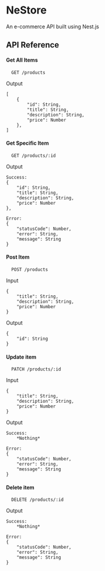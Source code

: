 # NeStore

An e-commerce API built using Nest.js

## API Reference

#### Get All Items

```http
  GET /products
```

Output

```
[
    {
        "id": String,
        "title": String,
        "description": String,
        "price": Number
    },
]

```

#### Get Specific Item

```http
  GET /products/:id
```

Output

```
Success:
{
    "id": String,
    "title": String,
    "description": String,
    "price": Number
},

Error:
{
    "statusCode": Number,
    "error": String,
    "message": String
}

```

#### Post Item

```http
  POST /products
```

Input

```
{
    "title": String,
    "description": String,
    "price": Number
}
```

Output

```
{
    "id": String
}
```

#### Update item

```http
  PATCH /products/:id
```

Input

```
{
    "title": String,
    "description": String,
    "price": Number
}
```

Output

```
Success:
    *Nothing*

Error:
{
    "statusCode": Number,
    "error": String,
    "message": String
}
```

#### Delete item

```http
  DELETE /products/:id
```

Output

```
Success:
    *Nothing*

Error:
{
    "statusCode": Number,
    "error": String,
    "message": String
}
```
